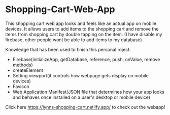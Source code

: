 # Shopping-Cart-Web-App

This shopping cart web app looks and feels like an actual app on mobile devices. It allows users to add items to the shopping cart and remove the items from shopping cart by double tapping on the item. (I have disable my firebase, other people wont be able to add items to my database)


Knowledge that has been used to finish this personal roject:
- Firebase(initializeApp, getDatabase, reference, push, onValue, remove methods)
- createElement
- Setting viewport(it controls how webpage gets display on mobile devices)
- Favicon
- Web Application Manifest(JSON file that determines how your app looks and behaves once installed on a user's desktop or mobile device)
  
Click here https://lynns-shopping-cart.netlify.app/ to check out the webapp!
